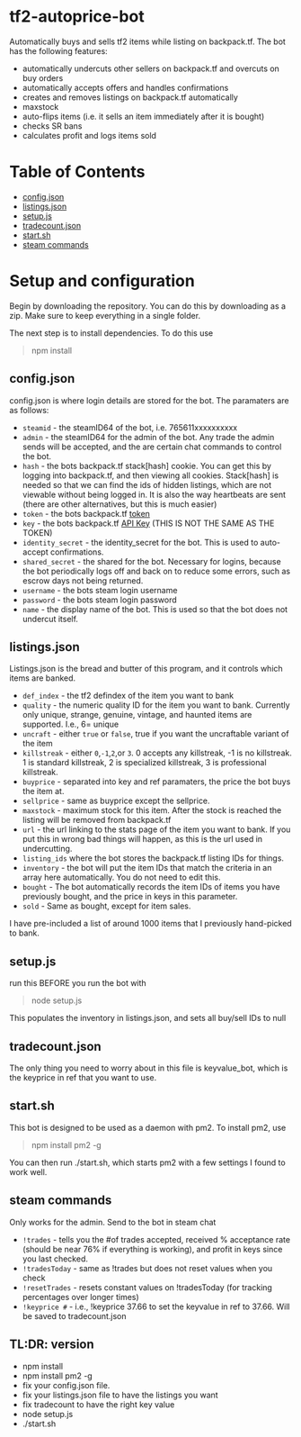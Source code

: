 # tf2-autoprice-bot
Automatically buys and sells tf2 items while listing on backpack.tf. The bot has the following features:
- automatically undercuts other sellers on backpack.tf and overcuts on buy orders
- automatically accepts offers and handles confirmations
- creates and removes listings on backpack.tf automatically
- maxstock
- auto-flips items (i.e. it sells an item immediately after it is bought)
- checks SR bans
- calculates profit and logs items sold

# Table of Contents

* [config.json](#config)
* [listings.json](#listings)
* [setup.js](#setup.js)
* [tradecount.json](#tradecount)
* [start.sh](#start)
* [steam commands](#commands)

# Setup and configuration
Begin by downloading the repository. You can do this by downloading as a zip. Make sure to keep everything in a single folder.

The next step is to install dependencies. To do this use
>npm install


## <a name="config"></a>config.json
config.json is where login details are stored for the bot. The paramaters are as follows:

- `steamid` - the steamID64 of the bot, i.e. 765611xxxxxxxxxx
- `admin` - the steamID64 for the admin of the bot. Any trade the admin sends will be accepted, and the are certain chat commands to control the bot.
 - `hash` - the bots backpack.tf stack[hash] cookie. You can get this by logging into backpack.tf, and then viewing all cookies. Stack[hash] is needed so that we can find the ids of hidden listings, which are not viewable without being logged in. It is also the way heartbeats are sent (there are other alternatives, but this is much easier)
- `token` - the bots backpack.tf [token](https://backpack.tf/connections)
- `key` - the bots backpack.tf [API Key](https://backpack.tf/developer/apikey/view) (THIS IS NOT THE SAME AS THE TOKEN)
- `identity_secret` - the identity_secret for the bot. This is used to auto-accept confirmations.
- `shared_secret` - the shared for the bot. Necessary for logins, because the bot periodically logs off and back on to reduce some errors, such as escrow days not being returned.
- `username` - the bots steam login username
- `password` - the bots steam login password
- `name` - the display name of the bot. This is used so that the bot does not undercut itself.


## <a name="listings"></a>listings.json
Listings.json is the bread and butter of this program, and it controls which items are banked.

- `def_index` - the tf2 defindex of the item you want to bank
- `quality` - the numeric quality ID for the item you want to bank. Currently only unique, strange, genuine, vintage, and haunted items are supported. I.e., 6= unique
 - `uncraft` - either `true` or `false`, true if you want the uncraftable variant of the item
- `killstreak` - either `0`,`-1`,`2`,or `3`. 0 accepts any killstreak, -1 is no killstreak. 1 is standard killstreak, 2 is specialized killstreak, 3 is professional killstreak. 
- `buyprice` - separated into key and ref paramaters, the price the bot buys the item at.
-  `sellprice` - same as buyprice except the sellprice.
- `maxstock` - maximum stock for this item. After the stock is reached the listing will be removed from backpack.tf
- `url` - the url linking to the stats page of the item you want to bank. If you put this in wrong bad things will happen, as this is the url used in undercutting.
- `listing_ids` where the bot stores the backpack.tf listing IDs for things.
- `inventory` - the bot will put the item IDs that match the criteria in an array here automatically. You do not need to edit this.
- `bought` - The bot automatically records the item IDs of items you have previously bought, and the price in keys in this parameter.
- `sold` - Same as bought, except for item sales. 

I have pre-included a list of around 1000 items that I previously hand-picked to bank.
## <a name="setup.js"></a>setup.js
run this BEFORE you run the bot with
>node setup.js

This populates the inventory in listings.json, and sets all buy/sell IDs to null

## <a name="tradecount"></a>tradecount.json
The only thing you need to worry about in this file is keyvalue_bot, which is the keyprice in ref that you want to use.

## <a name="start"></a>start.sh
This bot is designed to be used as a daemon with pm2. To install pm2, use
>npm install pm2 -g
>
You can then run ./start.sh, which starts pm2 with a few settings I found to work well.


## <a name="commands"></a>steam commands
Only works for the admin. Send to the bot in steam chat

- `!trades` - tells you the #of trades accepted, received % acceptance rate (should be near 76% if everything is working), and profit in keys since you last checked.
- `!tradesToday` - same as !trades but does not reset values when you check
 - `!resetTrades` - resets constant values on !tradesToday (for tracking percentages over longer times)
- `!keyprice #` - i.e.,  !keyprice 37.66 to set the keyvalue in ref to 37.66. Will be saved to tradecount.json






## TL:DR: version


- npm install
- npm install pm2 -g
- fix your config.json file. 
- fix your listings.json file to have the listings you want
- fix tradecount to have the right key value
- node setup.js
- ./start.sh

